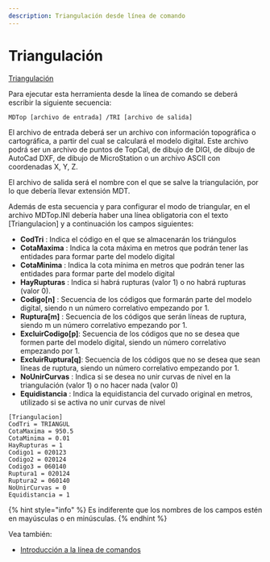 ```yaml
---
description: Triangulación desde línea de comando
---
```


# Triangulación

[Triangulación](../como.../como-triangulacion.md)

 Para ejecutar esta herramienta desde la línea de comando se deberá escribir la siguiente secuencia:

```text
MDTop [archivo de entrada] /TRI [archivo de salida]
```

El archivo de entrada deberá ser un archivo con información topográfica o cartográfica, a partir del cual se calculará el modelo digital. Este archivo podrá ser un archivo de puntos de TopCal, de dibujo de DIGI, de dibujo de AutoCad DXF, de dibujo de MicroStation o un archivo ASCII con coordenadas X, Y, Z.

El archivo de salida será el nombre con el que se salve la triangulación, por lo que debería llevar extensión MDT.

Además de esta secuencia y para configurar el modo de triangular, en el archivo MDTop.INI debería haber una línea obligatoria con el texto \[Triangulacion\] y a continuación los campos siguientes:

* **CodTri** : Indica el código en el que se almacenarán los triángulos
* **CotaMaxima** : Indica la cota máxima en metros que podrán tener las entidades para formar parte del modelo digital
* **CotaMinima** : Indica la cota mínima en metros que podrán tener las entidades para formar parte del modelo digital
* **HayRupturas** : Indica si habrá rupturas \(valor 1\) o no habrá rupturas \(valor 0\).
* **Codigo\[n\]** : Secuencia de los códigos que formarán parte del modelo digital, siendo n un número correlativo empezando por 1.
* **Ruptura\[m\]** : Secuencia de los códigos que serán líneas de ruptura, siendo m un número correlativo empezando por 1.
* **ExcluirCodigo\[p\]**: Secuencia de los códigos que no se desea que formen parte del modelo digital, siendo un número correlativo empezando por 1.
* **ExcluirRuptura\[q\]**: Secuencia de los códigos que no se desea que sean líneas de ruptura, siendo un número correlativo empezando por 1.
* **NoUnirCurvas** : Indica si se desea no unir curvas de nivel en la triangulación \(valor 1\) o no hacer nada \(valor 0\)
* **Equidistancia** : Indica la equidistancia del curvado original en metros, utilizado si se activa no unir curvas de nivel

```text
[Triangulacion]
CodTri = TRIANGUL
CotaMaxima = 950.5
CotaMinima = 0.01
HayRupturas = 1
Codigo1 = 020123
Codigo2 = 020124
Codigo3 = 060140
Ruptura1 = 020124
Ruptura2 = 060140
NoUnirCurvas = 0
Equidistancia = 1
```

{% hint style="info" %}
Es indiferente que los nombres de los campos estén en mayúsculas o en minúsculas.
{% endhint %}

Vea también:

* [Introducción a la línea de comandos](./)

